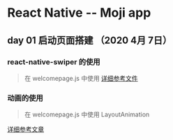 # React Native -- Moji app

## day 01 启动页面搭建 （2020 4月 7日）

### react-native-swiper 的使用
> 在 welcomepage.js 中使用
[详细参考文件](https://github.com/leecade/react-native-swiper)

### 动画的使用
> 在 welcomepage.js 中使用 LayoutAnimation

[详细参考文章](https://www.jianshu.com/p/c7151be8d87f)
